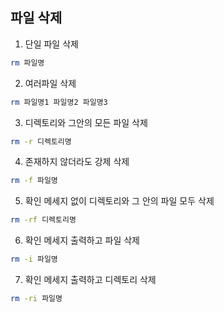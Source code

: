 ## 파일 삭제
1. 단일 파일 삭제
```bash
rm 파일명
```
2. 여러파일 삭제
```bash
rm 파일명1 파일명2 파일명3
```
3. 디렉토리와 그안의 모든 파일 삭제
```bash
rm -r 디렉토리명
```
4. 존재하지 않더라도 강제 삭제
```bash
rm -f 파일명
```
5. 확인 메세지 없이 디렉토리와 그 안의 파일 모두 삭제
```bash
rm -rf 디렉토리명
```
6. 확인 메세지 출력하고 파일 삭제
```bash
rm -i 파일명
```
7. 확인 메세지 출력하고 디렉토리 삭제
```bash
rm -ri 파일명
```